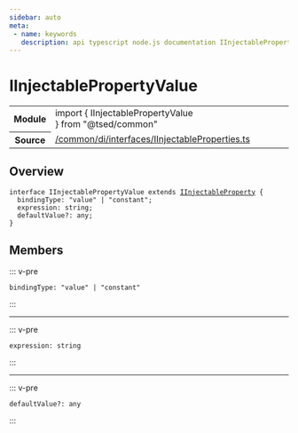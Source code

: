 ```yaml
---
sidebar: auto
meta:
 - name: keywords
   description: api typescript node.js documentation IInjectablePropertyValue interface
---
```

# IInjectablePropertyValue <Badge text="Interface" type="interface"/>
<!-- Summary -->
<section class="symbol-info"><table class="is-full-width"><tbody><tr><th>Module</th><td><div class="lang-typescript"><span class="token keyword">import</span> { IInjectablePropertyValue }&nbsp;<span class="token keyword">from</span>&nbsp;<span class="token string">"@tsed/common"</span></div></td></tr><tr><th>Source</th><td><a href="https://github.com/Romakita/ts-express-decorators/blob/v4.30.1/src//common/di/interfaces/IInjectableProperties.ts#L0-L0">/common/di/interfaces/IInjectableProperties.ts</a></td></tr></tbody></table></section>

<!-- Overview -->
## Overview


<pre><code class="typescript-lang "><span class="token keyword">interface</span> IInjectablePropertyValue <span class="token keyword">extends</span> <a href="/api/common/di/interfaces/IInjectableProperty.html"><span class="token">IInjectableProperty</span></a> <span class="token punctuation">{</span>
  bindingType<span class="token punctuation">:</span> <span class="token string">"value"</span> | "constant"<span class="token punctuation">;</span>
  expression<span class="token punctuation">:</span> <span class="token keyword">string</span><span class="token punctuation">;</span>
  defaultValue?<span class="token punctuation">:</span> <span class="token keyword">any</span><span class="token punctuation">;</span>
<span class="token punctuation">}</span></code></pre>



<!-- Members -->




## Members


::: v-pre

<div class="method-overview">
<pre><code class="typescript-lang ">bindingType<span class="token punctuation">:</span> <span class="token string">"value"</span> | "constant"</code></pre>

</div>



:::



***



::: v-pre

<div class="method-overview">
<pre><code class="typescript-lang ">expression<span class="token punctuation">:</span> <span class="token keyword">string</span></code></pre>

</div>



:::



***



::: v-pre

<div class="method-overview">
<pre><code class="typescript-lang ">defaultValue?<span class="token punctuation">:</span> <span class="token keyword">any</span></code></pre>

</div>



:::
